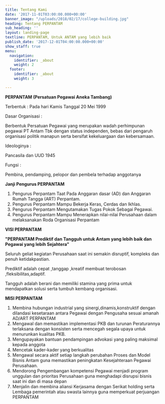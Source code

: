 ```yaml
---
title: Tentang Kami
date: '2017-11-01T03:00:00.000+00:00'
banner_image: "/uploads/2018/02/17/college-building.jpg"
heading: Tentang PERPANTAM
sub_heading: ''
layout: landing-page
textline: PERPANTAM, Untuk ANTAM yang lebih baik
publish_date: '2017-12-01T04:00:00.000+00:00'
show_staff: true
menu:
  navigation:
    identifier: _about
    weight: 2
  footer:
    identifier: _about
    weight: 3

---
```

**PERPANTAM (Persatuan Pegawai Aneka Tambang)**

Terbentuk : Pada hari Kamis Tanggal 20 Mei 1999

Dasar Organisasi :

Berbentuk Persatuan Pegawai yang merupakan wadah perhimpunan pegawai PT Antam Tbk dengan status independen, bebas dari pengaruh organisasi politik manapun serta bersifat kekeluargaan dan kebersamaan.

Ideologinya :

Pancasila dan UUD 1945

Fungsi :

Pembina, pendamping, pelopor dan pembela terhadap anggotanya

**Janji Pengurus PERPANTAM**

1. Pengurus Perpantam Taat Pada Anggaran dasar (AD) dan Anggaran Rumah Tangga (ART) Perpantam.
2. Pengurus Perpantam Mampu Bekerja Keras, Cerdas dan Ikhlas.
3. Pengurus Perpantam Mengutamakan Tugas Pokok Sebagai Pegawai.
4. Pengurus Perpantam Mampu Menerapkan nilai-nilai Perusahaan dalam melaksanakan Roda Organisasi Perpantam

**VISI PERPANTAM**

**"PERPANTAM Prediktif dan Tangguh untuk Antam yang lebih baik dan Pegawai yang lebih Sejahtera"**

Seluruh geliat kegiatan Perusahaan saat ini semakin disruptif, kompleks dan penuh ketidakpastian.

Prediktif adalah cepat ,tanggap ,kreatif membuat terobosan ,fleksibilitas,adaptif.

Tangguh adalah berani dan memiliki stamina yang prima untuk mendapatkan solusi serta tumbuh kembang organisasi.

**MISI PERPANTAM**

1. Membina hubungan industrial yang sinergi,dinamis,konstruktif dengan dilandasi kesetaraan antara Pegawai dengan Pengusaha sesuai amanah AD/ART PERPANTAM
2. Mengawal dan memastikan implementasi PKB dan turunan Peraturannya terlaksana dengan konsisten serta mencegah segala upaya untuk menurunkan kualitas PKB.
3. Mengupayakan bantuan pendampingan advokasi yang paling maksimal kepada anggota
4. Mencetak kader-kader yang berkualitas
5. Mengawal secara aktif setiap langkah perubahan Proses dan Model Bisnis Antam guna memastikan peningkatan Kesejahteraan Pegawai Perusahaan.
6. Mendorong Pengembangan kompetensi Pegawai menjadi program unggulan dan prioritas Perusahaan guna menghadapi disrupsi bisnis saat ini dan di masa depan
7. Menjalin dan membina aliansi Kerjasama dengan Serikat holding serta Lembaga pemerintah atau swasta lainnya guna memperkuat perjuangan PERPANTAM
